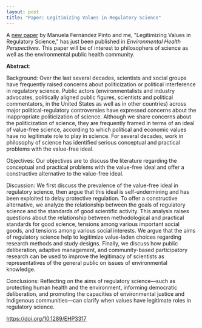 ```yaml
---
layout: post
title: "Paper: Legitimizing Values in Regulatory Science"
---
```


A [new paper](https://ehp.niehs.nih.gov/doi/full/10.1289/EHP3317) by Manuela Fernández Pinto and me, "Legitimizing Values in Regulatory Science," has just been published in *Environmental Health Perspectives*.  This paper will be of interest to philosophers of science as well as the environmental public health community.  

**Abstract**:  

Background:
Over the last several decades, scientists and social groups have frequently raised concerns about politicization or political interference in regulatory science. Public actors (environmentalists and industry advocates, politically aligned public figures, scientists and political commentators, in the United States as well as in other countries) across major political-regulatory controversies have expressed concerns about the inappropriate politicization of science. Although we share concerns about the politicization of science, they are frequently framed in terms of an ideal of value-free science, according to which political and economic values have no legitimate role to play in science. For several decades, work in philosophy of science has identified serious conceptual and practical problems with the value-free ideal.

Objectives:
Our objectives are to discuss the literature regarding the conceptual and practical problems with the value-free ideal and offer a constructive alternative to the value-free ideal.

Discussion:
We first discuss the prevalence of the value-free ideal in regulatory science, then argue that this ideal is self-undermining and has been exploited to delay protective regulation. To offer a constructive alternative, we analyze the relationship between the goals of regulatory science and the standards of good scientific activity. This analysis raises questions about the relationship between methodological and practical standards for good science, tensions among various important social goods, and tensions among various social interests. We argue that the aims of regulatory science help to legitimize value-laden choices regarding research methods and study designs. Finally, we discuss how public deliberation, adaptive management, and community-based participatory research can be used to improve the legitimacy of scientists as representatives of the general public on issues of environmental knowledge.

Conclusions:
Reflecting on the aims of regulatory science—such as protecting human health and the environment, informing democratic deliberation, and promoting the capacities of environmental justice and Indigenous communities—can clarify when values have legitimate roles in regulatory science.

<https://doi.org/10.1289/EHP3317>